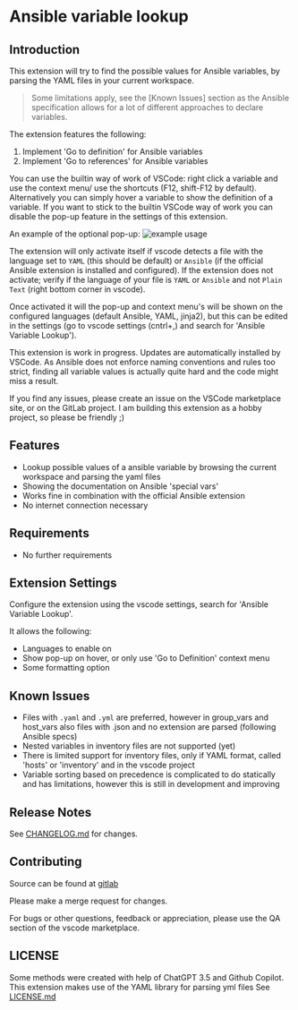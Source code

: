 # Ansible variable lookup

## Introduction

This extension will try to find the possible values for Ansible variables,
by parsing the YAML files in your current workspace.

> Some limitations apply, see the [Known Issues] section as the Ansible specification allows for a lot of different approaches to declare variables.

The extension features the following:
1. Implement 'Go to definition' for Ansible variables
2. Implement 'Go to references' for Ansible variables

You can use the builtin way of work of VSCode: right click a variable and use the context menu/ use the shortcuts (F12, shift-F12 by default). Alternatively you can simply hover a variable to show the definition of a variable. If you want to stick to the builtin VSCode way of work you can disable the pop-up feature in the settings of this extension.
 
An example of the optional pop-up:
![example usage](https://gitlab.com/public-repo4311047/ansible-variable-lookup-vscode-extension/-/raw/HEAD/example.png)

The extension will only activate itself if vscode detects a file with the language set to `YAML` (this should be default) or `Ansible` (if the official Ansible extension is installed and configured).
If the extension does not activate; verify if the language of your file is `YAML` or `Ansible` and not `Plain Text` (right bottom corner in vscode).

Once activated it will the pop-up and context menu's will be shown on the configured languages (default Ansible, YAML, jinja2),
but this can be edited in the settings (go to vscode settings (cntrl+,) and search for 'Ansible Variable Lookup').

This extension is work in progress. Updates are automatically installed by VSCode. As Ansible does not enforce naming conventions and rules too strict, finding all variable values is actually quite hard and the code might miss a result.

If you find any issues, please create an issue on the VSCode marketplace site, or on the GitLab project. I am building this extension as a hobby project, so please be friendly ;)

## Features

- Lookup possible values of a ansible variable by browsing the current workspace and parsing the yaml files
- Showing the documentation on Ansible 'special vars'
- Works fine in combination with the official Ansible extension
- No internet connection necessary

## Requirements

- No further requirements

## Extension Settings

Configure the extension using the vscode settings, search for 'Ansible Variable Lookup'.

It allows the following:

- Languages to enable on
- Show pop-up on hover, or only use 'Go to Definition' context menu
- Some formatting option

## Known Issues

- Files with `.yaml` and `.yml` are preferred, however in group_vars and host_vars also files with .json and no extension are parsed (following Ansible specs)
- Nested variables in inventory files are not supported (yet)
- There is limited support for inventory files, only if YAML format, called 'hosts' or 'inventory' and in the vscode project
- Variable sorting based on precedence is complicated to do statically and has limitations, however this is still in development and improving

## Release Notes

See [CHANGELOG.md](https://marketplace.visualstudio.com/items/IkBenGeenRobot.ansible-variable-lookup/changelog) for changes.

## Contributing

Source can be found at [gitlab](https://gitlab.com/public-repo4311047/ansible-variable-lookup-vscode-extension.git)

Please make a merge request for changes.

For bugs or other questions, feedback or appreciation, please use the QA section of the vscode marketplace.

## LICENSE

Some methods were created with help of ChatGPT 3.5 and Github Copilot.
This extension makes use of the YAML library for parsing yml files
See [LICENSE.md](https://marketplace.visualstudio.com/items/IkBenGeenRobot.ansible-variable-lookup/license)